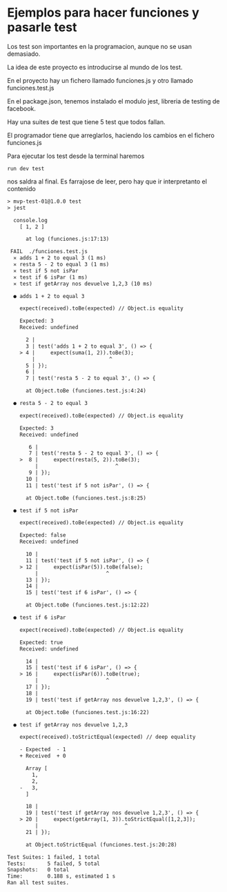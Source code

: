 # Ejemplos para hacer funciones y pasarle test

Los test son importantes en la programacion, aunque no se usan demasiado.

La idea de este proyecto es introducirse al mundo de los test.

En el proyecto hay un fichero llamado funciones.js y otro llamado funciones.test.js

En el package.json, tenemos instalado el modulo jest, libreria de testing de facebook.

Hay una suites de test que tiene 5 test que todos fallan.

El programador tiene que arreglarlos, haciendo los cambios en el fichero funciones.js

Para ejecutar los test desde la terminal haremos 

```
run dev test
```

nos saldra al final. Es farrajose de leer, pero hay que ir interpretanto el contenido


```txt
> mvp-test-01@1.0.0 test
> jest

  console.log
    [ 1, 2 ]

      at log (funciones.js:17:13)

 FAIL  ./funciones.test.js
  ✕ adds 1 + 2 to equal 3 (1 ms)
  ✕ resta 5 - 2 to equal 3 (1 ms)
  ✕ test if 5 not isPar
  ✕ test if 6 isPar (1 ms)
  ✕ test if getArray nos devuelve 1,2,3 (10 ms)

  ● adds 1 + 2 to equal 3

    expect(received).toBe(expected) // Object.is equality

    Expected: 3
    Received: undefined

      2 |
      3 | test('adds 1 + 2 to equal 3', () => {
    > 4 |     expect(suma(1, 2)).toBe(3);
        |                        ^
      5 | });
      6 |
      7 | test('resta 5 - 2 to equal 3', () => {

      at Object.toBe (funciones.test.js:4:24)

  ● resta 5 - 2 to equal 3

    expect(received).toBe(expected) // Object.is equality

    Expected: 3
    Received: undefined

       6 |
       7 | test('resta 5 - 2 to equal 3', () => {
    >  8 |     expect(resta(5, 2)).toBe(3);
         |                         ^
       9 | });
      10 |
      11 | test('test if 5 not isPar', () => {

      at Object.toBe (funciones.test.js:8:25)

  ● test if 5 not isPar

    expect(received).toBe(expected) // Object.is equality

    Expected: false
    Received: undefined

      10 |
      11 | test('test if 5 not isPar', () => {
    > 12 |     expect(isPar(5)).toBe(false);
         |                      ^
      13 | });
      14 |
      15 | test('test if 6 isPar', () => {

      at Object.toBe (funciones.test.js:12:22)

  ● test if 6 isPar

    expect(received).toBe(expected) // Object.is equality

    Expected: true
    Received: undefined

      14 |
      15 | test('test if 6 isPar', () => {
    > 16 |     expect(isPar(6)).toBe(true);
         |                      ^
      17 | });
      18 |
      19 | test('test if getArray nos devuelve 1,2,3', () => {

      at Object.toBe (funciones.test.js:16:22)

  ● test if getArray nos devuelve 1,2,3

    expect(received).toStrictEqual(expected) // deep equality

    - Expected  - 1
    + Received  + 0

      Array [
        1,
        2,
    -   3,
      ]

      18 |
      19 | test('test if getArray nos devuelve 1,2,3', () => {
    > 20 |     expect(getArray(1, 3)).toStrictEqual([1,2,3]);
         |                            ^
      21 | });

      at Object.toStrictEqual (funciones.test.js:20:28)

Test Suites: 1 failed, 1 total
Tests:       5 failed, 5 total
Snapshots:   0 total
Time:        0.188 s, estimated 1 s
Ran all test suites.
```




